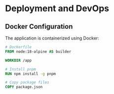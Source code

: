 # Deployment and DevOps

## Docker Configuration

The application is containerized using Docker:

```dockerfile
# Dockerfile
FROM node:18-alpine AS builder

WORKDIR /app

# Install pnpm
RUN npm install -g pnpm

# Copy package files
COPY package.json
